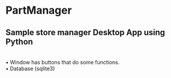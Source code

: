 # PartManager
<h2>Sample store manager Desktop App using Python</h2>
<br>•	Window has buttons that do some functions.
<br>•	Database (sqlite3)
